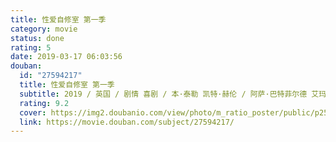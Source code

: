 ```yaml
---
title: 性爱自修室 第一季
category: movie
status: done
rating: 5
date: 2019-03-17 06:03:56
douban:
  id: "27594217"
  title: 性爱自修室 第一季
  subtitle: 2019 / 英国 / 剧情 喜剧 / 本·泰勒 凯特·赫伦 / 阿萨·巴特菲尔德 艾玛·麦基
  rating: 9.2
  cover: https://img2.doubanio.com/view/photo/m_ratio_poster/public/p2569324883.jpg
  link: https://movie.douban.com/subject/27594217/
---
```


